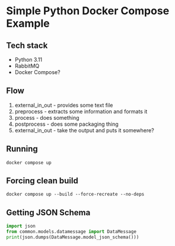 # Simple Python Docker Compose Example

## Tech stack
* Python 3.11
* RabbitMQ
* Docker Compose?

## Flow
1. external_in_out - provides some text file
2. preprocess - extracts some information and formats it
3. process - does something
4. postprocess - does some packaging thing
5. external_in_out - take the output and puts it somewhere?

## Running
`docker compose up`

## Forcing clean build
`docker compose up --build --force-recreate --no-deps`

## Getting JSON Schema
```python
import json
from common.models.datamessage import DataMessage
print(json.dumps(DataMessage.model_json_schema()))
```